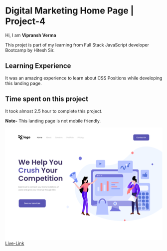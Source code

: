 # Digital Marketing Home Page | Project-4
Hi, I am **Vipransh Verma**

This projet is part of my learning from Full Stack JavaScript developer Bootcamp by Hitesh Sir.

## Learning Experience
It was an amazing experience to learn about  CSS Positions while developing this landing page.

## Time spent on this project
It took almost 2.5 hour to complete  this project.

**Note-**  This landing page is not mobile friendly.

![image](assets/Digital%20Marketing%20Homepage.png)
[Live-Link]()